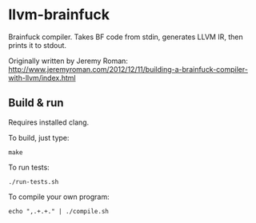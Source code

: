 llvm-brainfuck
==============

Brainfuck compiler. Takes BF code from stdin, generates LLVM IR, then prints it to stdout.

Originally written by Jeremy Roman: http://www.jeremyroman.com/2012/12/11/building-a-brainfuck-compiler-with-llvm/index.html


Build & run
-----------

Requires installed clang.

To build, just type:

    make

To run tests:

    ./run-tests.sh

To compile your own program:

    echo ",.+.+." | ./compile.sh
